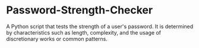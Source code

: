 # Password-Strength-Checker

A Python script that tests the strength of a user's password. It is determined by characteristics such as length, complexity, and the usage of discretionary works or common patterns.
